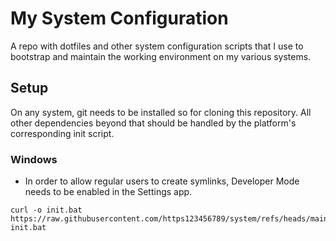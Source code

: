 # My System Configuration

A repo with dotfiles and other system configuration scripts that I use to bootstrap and maintain the working environment on my various systems.

## Setup

On any system, git needs to be installed so for cloning this repository. All other dependencies beyond that should be handled by the platform's corresponding init script.

### Windows

- In order to allow regular users to create symlinks, Developer Mode needs to be enabled in the Settings app.

```
curl -o init.bat https://raw.githubusercontent.com/https123456789/system/refs/heads/main/init.bat; init.bat
```
